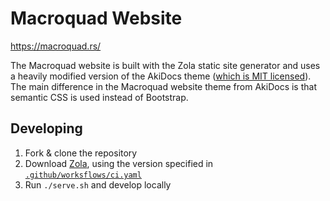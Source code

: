# Macroquad Website

https://macroquad.rs/

The Macroquad website is built with the Zola static site generator and uses a heavily modified version of the AkiDocs theme ([which is MIT licensed](https://github.com/aaranxu/adidoks/blob/main/LICENSE)). The main difference in the Macroquad website theme from AkiDocs is that semantic CSS is used instead of Bootstrap.

## Developing

1. Fork & clone the repository
2. Download [Zola](https://github.com/getzola/zola/releases), using the version specified in [`.github/worksflows/ci.yaml`](https://github.com/not-fl3/macroquad-website/blob/source/.github/workflows/ci.yaml)
3. Run `./serve.sh` and develop locally
